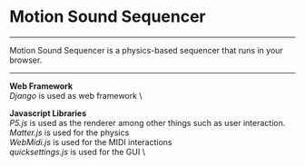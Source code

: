 # Motion Sound Sequencer 
---

Motion Sound Sequencer is a physics-based sequencer that runs in your browser. 

---

**Web Framework** \
*Django* is used as web framework \

**Javascript Libraries** \
*P5.js* is used as the renderer among other things such as user interaction. \
*Matter.js* is used for the physics \
*WebMidi.js* is used for the MIDI interactions \
*quicksettings.js* is used for the GUI \
